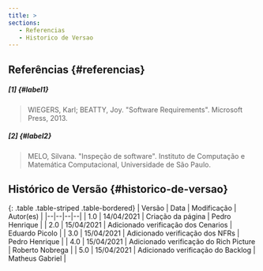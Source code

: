 ```yaml
---
title: >
sections:
   - Referencias
   - Historico de Versao
---
```


## Referências {#referencias}

##### [1] {#label1}
> WIEGERS, Karl; BEATTY, Joy. "Software Requirements". Microsoft Press, 2013.

##### [2] {#label2}
> MELO, Silvana. "Inspeção de software". Instituto de Computação e Matemática Computacional, Universidade de São Paulo.

## Histórico de Versão {#historico-de-versao}

<div class="table-responsive">

{: .table .table-striped .table-bordered}
| Versão | Data | Modificação | Autor(es) |
|--|--|--|--|
| 1.0 | 14/04/2021 | Criação da página | Pedro Henrique |
| 2.0 | 15/04/2021 | Adicionado verificação dos Cenarios | Eduardo Picolo |
| 3.0 | 15/04/2021 | Adicionado verificação dos NFRs | Pedro Henrique  |
| 4.0 | 15/04/2021 | Adicionado verificação do Rich Picture | Roberto Nobrega  |
| 5.0 | 15/04/2021 | Adicionado verificação do Backlog | Matheus Gabriel |

</div>
